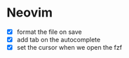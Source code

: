 # Neovim 
-[x] format the file on save
-[x] add tab on the autocomplete
-[x] set the cursor when we open the fzf
